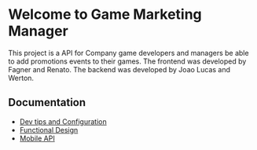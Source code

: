 # Welcome to Game Marketing Manager

This project is a API for Company game developers and managers be able to add promotions events to their games.
The frontend was developed by Fagner and Renato.
The backend was developed by Joao Lucas and Werton.

## Documentation

* [Dev tips and Configuration](doc/configuration.md)
* [Functional Design](doc/functional-design.md)
* [Mobile API](doc/mobile-api.md)

